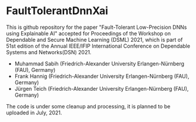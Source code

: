 # FaultTolerantDnnXai
This is github repository for the paper
"Fault-Tolerant Low-Precision DNNs using Explainable AI" accepted for Proceedings of the Workshop on Dependable and Secure Machine Learning (DSML) 2021,
which is part of 51st edition of the Annual IEEE/IFIP International Conference on Dependable Systems and Networks(DSN) 2021.

- Muhammad Sabih (Friedrich-Alexander University Erlangen-Nürnberg (FAU), Germany)
- Frank Hannig (Friedrich-Alexander University Erlangen-Nürnberg (FAU), Germany)
- Jürgen Teich (Friedrich-Alexander University Erlangen-Nürnberg (FAU), Germany)

The code is under some cleanup and processing, it is planned to be uploaded in July, 2021.
